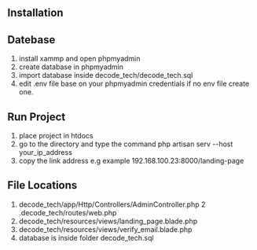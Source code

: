 ## Installation


## Datebase
1. install xammp and open phpmyadmin
2. create database in phpmyadmin
3. import database inside decode_tech/decode_tech.sql
4. edit .env file base on your phpmyadmin credentials if no env file create one.


## Run Project
1. place project in htdocs
2. go to the directory and type the command php artisan serv --host your_ip_address
3. copy the link address e.g example 192.168.100.23:8000/landing-page


## File Locations

1. decode_tech/app/Http/Controllers/AdminController.php
2 .decode_tech/routes/web.php
3. decode_tech/resources/views/landing_page.blade.php
4. decode_tech/resources/views/verify_email.blade.php
5. database is inside folder decode_tech.sql
